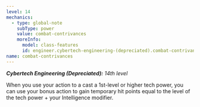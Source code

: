 ```yaml
---
level: 14
mechanics:
  - type: global-note
    subType: power
    value: combat-contrivances
    moreInfo:
      model: class-features
      id: engineer.cybertech-engineering-(depreciated).combat-contrivances
name: combat-contrivances
---
```

_**Cybertech Engineering (Depreciated):** 14th level_
When you use your action to a cast a 1st-level or higher tech power, you can use your bonus action to gain temporary hit points equal to the level of the tech power + your Intelligence modifier.
